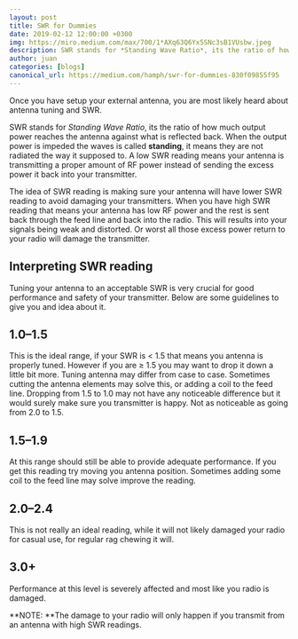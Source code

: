 ```yaml
---
layout: post
title: SWR for Dummies
date: 2019-02-12 12:00:00 +0300
img: https://miro.medium.com/max/700/1*AXq63Q6Yx5SNc3sB1VUsbw.jpeg
description: SWR stands for *Standing Wave Ratio*, its the ratio of how much output power reaches the antenna against what is reflected back.
author: juan
categories: [blogs]
canonical_url: https://medium.com/hamph/swr-for-dummies-830f09855f95
---
```


Once you have setup your external antenna, you are most likely heard about antenna tuning and SWR.

SWR stands for *Standing Wave Ratio*, its the ratio of how much output power reaches the antenna against what is reflected back. When the output power is impeded the waves is called **standing**, it means they are not radiated the way it supposed to. A low SWR reading means your antenna is transmitting a proper amount of RF power instead of sending the excess power it back into your transmitter.

The idea of SWR reading is making sure your antenna will have lower SWR reading to avoid damaging your transmitters. When you have high SWR reading that means your antenna has low RF power and the rest is sent back through the feed line and back into the radio. This will results into your signals being weak and distorted. Or worst all those excess power return to your radio will damage the transmitter.

## Interpreting SWR reading

Tuning your antenna to an acceptable SWR is very crucial for good performance and safety of your transmitter. Below are some guidelines to give you and idea about it.

## 1.0–1.5

This is the ideal range, if your SWR is < 1.5 that means you antenna is properly tuned. However if you are ≥ 1.5 you may want to drop it down a little bit more. Tuning antenna may differ from case to case. Sometimes cutting the antenna elements may solve this, or adding a coil to the feed line. Dropping from 1.5 to 1.0 may not have any noticeable difference but it would surely make sure you transmitter is happy. Not as noticeable as going from 2.0 to 1.5.

## 1.5–1.9

At this range should still be able to provide adequate performance. If you get this reading try moving you antenna position. Sometimes adding some coil to the feed line may solve improve the reading.

## 2.0–2.4

This is not really an ideal reading, while it will not likely damaged your radio for casual use, for regular rag chewing it will.

## 3.0+

Performance at this level is severely affected and most like you radio is damaged.

**NOTE: **The damage to your radio will only happen if you transmit from an antenna with high SWR readings.
